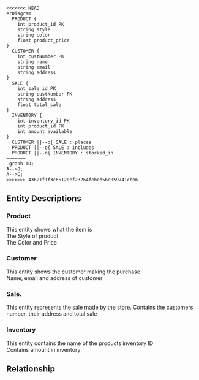 ```mermaid
<<<<<<< HEAD
erDiagram
  PRODUCT {
    int product_id PK
    string style
    string color
    float product_price 
}
  CUSTOMER {
    int custNumber PK
    string name
    string email
    string address
}
  SALE {
    int sale_id PK
    string custNumber FK
    string address
    float total_sale
}
  INVENTORY {
    int inventory_id PK
    int product_id FK
    int amount_available
}
  CUSTOMER ||--o{ SALE : places
  PRODUCT ||--o{ SALE : includes
  PRODUCT ||--o{ INVENTORY : stocked_in
=======
 graph TD;
A-->B;
A-->C;
>>>>>>> 43621f1f3c65120ef23264febed56e059741cbb6
```

## Entity Descriptions

### Product  
This entity shows what the item is  
The Style of product  
The Color and Price

### Customer  
This entity shows the customer making the purchase  
Name, email and address of customer

### Sale. 
This entity represents the sale made by the store. 
Contains the customers number, their address and total sale

### Inventory
This entity contains the name of the products inventory ID  
Contains amount in inventory

## Relationship  

### 


